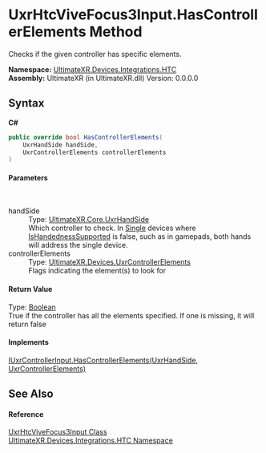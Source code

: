 # UxrHtcViveFocus3Input.HasControllerElements Method 
 

Checks if the given controller has specific elements.

**Namespace:**&nbsp;<a href="N_UltimateXR_Devices_Integrations_HTC">UltimateXR.Devices.Integrations.HTC</a><br />**Assembly:**&nbsp;UltimateXR (in UltimateXR.dll) Version: 0.0.0.0

## Syntax

**C#**<br />
``` C#
public override bool HasControllerElements(
	UxrHandSide handSide,
	UxrControllerElements controllerElements
)
```


#### Parameters
&nbsp;<dl><dt>handSide</dt><dd>Type: <a href="T_UltimateXR_Core_UxrHandSide">UltimateXR.Core.UxrHandSide</a><br />Which controller to check. In <a href="T_UltimateXR_Devices_UxrControllerSetupType">Single</a> devices where <a href="P_UltimateXR_Devices_IUxrControllerInput_IsHandednessSupported">IsHandednessSupported</a> is false, such as in gamepads, both hands will address the single device.</dd><dt>controllerElements</dt><dd>Type: <a href="T_UltimateXR_Devices_UxrControllerElements">UltimateXR.Devices.UxrControllerElements</a><br />Flags indicating the element(s) to look for</dd></dl>

#### Return Value
Type: <a href="https://docs.microsoft.com/dotnet/api/system.boolean" target="_blank" rel="noopener noreferrer">Boolean</a><br />True if the controller has all the elements specified. If one is missing, it will return false

#### Implements
<a href="M_UltimateXR_Devices_IUxrControllerInput_HasControllerElements">IUxrControllerInput.HasControllerElements(UxrHandSide, UxrControllerElements)</a><br />

## See Also


#### Reference
<a href="T_UltimateXR_Devices_Integrations_HTC_UxrHtcViveFocus3Input">UxrHtcViveFocus3Input Class</a><br /><a href="N_UltimateXR_Devices_Integrations_HTC">UltimateXR.Devices.Integrations.HTC Namespace</a><br />